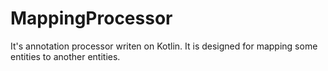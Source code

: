 # MappingProcessor
It's annotation processor writen on Kotlin.
It is designed for mapping some entities to another entities.
